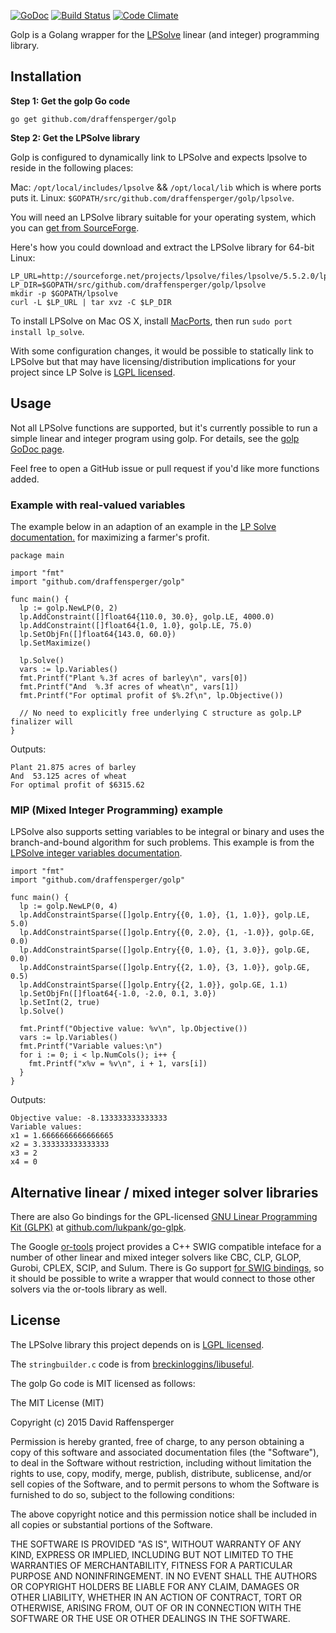 [![GoDoc](https://godoc.org/github.com/draffensperger/golp?status.svg)](https://godoc.org/github.com/draffensperger/golp) [![Build Status](https://travis-ci.org/draffensperger/golp.svg?branch=master)](https://travis-ci.org/draffensperger/golp) [![Code Climate](https://codeclimate.com/github/draffensperger/golp/badges/gpa.svg)](https://codeclimate.com/github/draffensperger/golp)

Golp is a Golang wrapper for the [LPSolve](http://lpsolve.sourceforge.net/5.5/) linear (and integer) programming library.

## Installation

**Step 1: Get the golp Go code**

```
go get github.com/draffensperger/golp
```

**Step 2: Get the LPSolve library**

Golp is configured to dynamically link to LPSolve and expects lpsolve to reside in the following places:

Mac: `/opt/local/includes/lpsolve` && `/opt/local/lib` which is where ports puts it.
Linux: `$GOPATH/src/github.com/draffensperger/golp/lpsolve`.

You will need an LPSolve library 
suitable for your operating system, which you can 
[get from SourceForge](http://sourceforge.net/projects/lpsolve/files/lpsolve/5.5.2.0/).

Here's how you could download and extract the LPSolve library for 64-bit Linux:

```
LP_URL=http://sourceforge.net/projects/lpsolve/files/lpsolve/5.5.2.0/lp_solve_5.5.2.0_dev_ux64.tar.gz
LP_DIR=$GOPATH/src/github.com/draffensperger/golp/lpsolve
mkdir -p $GOPATH/lpsolve
curl -L $LP_URL | tar xvz -C $LP_DIR
```

To install LPSolve on Mac OS X, install [MacPorts](https://www.macports.org/),
then run `sudo port install lp_solve`.

With some configuration changes, it would be possible to statically link to 
LPSolve but that may have licensing/distribution implications for your project 
since LP Solve is [LGPL licensed](http://lpsolve.sourceforge.net/5.5/LGPL.htm). 

## Usage 

Not all LPSolve functions are supported, but it's currently possible to run a 
simple linear and integer program using golp. For details, see the 
[golp GoDoc page](http://godoc.org/github.com/draffensperger/golp).

Feel free to open a GitHub issue or pull request if you'd like more functions added.

### Example with real-valued variables

The example below in an adaption of an example in the 
[LP Solve documentation.](http://lpsolve.sourceforge.net/5.5/formulate.htm)
for maximizing a farmer's profit.

```
package main

import "fmt"
import "github.com/draffensperger/golp"

func main() {
  lp := golp.NewLP(0, 2)
  lp.AddConstraint([]float64{110.0, 30.0}, golp.LE, 4000.0)
  lp.AddConstraint([]float64{1.0, 1.0}, golp.LE, 75.0)
  lp.SetObjFn([]float64{143.0, 60.0})
  lp.SetMaximize()

  lp.Solve()
  vars := lp.Variables()
  fmt.Printf("Plant %.3f acres of barley\n", vars[0])
  fmt.Printf("And  %.3f acres of wheat\n", vars[1])
  fmt.Printf("For optimal profit of $%.2f\n", lp.Objective())

  // No need to explicitly free underlying C structure as golp.LP finalizer will
}
```

Outputs:
```
Plant 21.875 acres of barley
And  53.125 acres of wheat
For optimal profit of $6315.62
```

### MIP (Mixed Integer Programming) example

LPSolve also supports setting variables to be integral or binary and uses the
branch-and-bound algorithm for such problems. This example is from the
[LPSolve integer variables documentation](http://lpsolve.sourceforge.net/5.5/integer.htm).


```
import "fmt"
import "github.com/draffensperger/golp"

func main() {
  lp := golp.NewLP(0, 4)
  lp.AddConstraintSparse([]golp.Entry{{0, 1.0}, {1, 1.0}}, golp.LE, 5.0)
  lp.AddConstraintSparse([]golp.Entry{{0, 2.0}, {1, -1.0}}, golp.GE, 0.0)
  lp.AddConstraintSparse([]golp.Entry{{0, 1.0}, {1, 3.0}}, golp.GE, 0.0)
  lp.AddConstraintSparse([]golp.Entry{{2, 1.0}, {3, 1.0}}, golp.GE, 0.5)
  lp.AddConstraintSparse([]golp.Entry{{2, 1.0}}, golp.GE, 1.1)
  lp.SetObjFn([]float64{-1.0, -2.0, 0.1, 3.0})
  lp.SetInt(2, true)
  lp.Solve()

  fmt.Printf("Objective value: %v\n", lp.Objective())
  vars := lp.Variables()
  fmt.Printf("Variable values:\n")
  for i := 0; i < lp.NumCols(); i++ {
    fmt.Printf("x%v = %v\n", i + 1, vars[i])
  }
}
```

Outputs:
```
Objective value: -8.133333333333333
Variable values:
x1 = 1.6666666666666665
x2 = 3.333333333333333
x3 = 2
x4 = 0
```

## Alternative linear / mixed integer solver libraries

There are also Go bindings for the GPL-licensed
[GNU Linear Programming Kit (GLPK)](http://www.gnu.org/software/glpk/) at
[github.com/lukpank/go-glpk](https://github.com/lukpank/go-glpk).

The Google [or-tools](https://github.com/google/or-tools) project provides a C++
SWIG compatible inteface for a number of other linear and mixed integer solvers
like CBC, CLP, GLOP, Gurobi, CPLEX, SCIP, and Sulum. 
There is Go support [for SWIG bindings](http://www.swig.org/Doc2.0/Go.html), so
it should be possible to write a wrapper that would connect to those other
solvers via the or-tools library as well.

## License

The LPSolve library this project depends on is
[LGPL licensed](http://lpsolve.sourceforge.net/5.5/LGPL.htm). 

The `stringbuilder.c` code is from [breckinloggins/libuseful](https://github.com/breckinloggins/libuseful).

The golp Go code is MIT licensed as follows:

The MIT License (MIT)

Copyright (c) 2015 David Raffensperger

Permission is hereby granted, free of charge, to any person obtaining a copy
of this software and associated documentation files (the "Software"), to deal
in the Software without restriction, including without limitation the rights
to use, copy, modify, merge, publish, distribute, sublicense, and/or sell
copies of the Software, and to permit persons to whom the Software is
furnished to do so, subject to the following conditions:

The above copyright notice and this permission notice shall be included in
all copies or substantial portions of the Software.

THE SOFTWARE IS PROVIDED "AS IS", WITHOUT WARRANTY OF ANY KIND, EXPRESS OR
IMPLIED, INCLUDING BUT NOT LIMITED TO THE WARRANTIES OF MERCHANTABILITY,
FITNESS FOR A PARTICULAR PURPOSE AND NONINFRINGEMENT. IN NO EVENT SHALL THE
AUTHORS OR COPYRIGHT HOLDERS BE LIABLE FOR ANY CLAIM, DAMAGES OR OTHER
LIABILITY, WHETHER IN AN ACTION OF CONTRACT, TORT OR OTHERWISE, ARISING FROM,
OUT OF OR IN CONNECTION WITH THE SOFTWARE OR THE USE OR OTHER DEALINGS IN
THE SOFTWARE.
